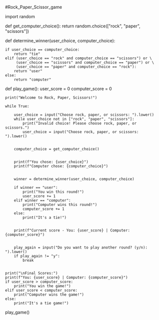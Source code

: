 #Rock_Paper_Scissor_game

import random

def get_computer_choice():
    return random.choice(["rock", "paper", "scissors"]) 

def determine_winner(user_choice, computer_choice):
    
    if user_choice == computer_choice:   
        return "tie"
    elif (user_choice == "rock" and computer_choice == "scissors") or \
         (user_choice == "scissors" and computer_choice == "paper") or \
         (user_choice == "paper" and computer_choice == "rock"):
        return "user"
    else:
        return "computer"

def play_game():
    user_score = 0
    computer_score = 0
    
    print("Welcome to Rock, Paper, Scissors!")
    
    while True:
       
        user_choice = input("Choose rock, paper, or scissors: ").lower()
        while user_choice not in ["rock", "paper", "scissors"]:
            print("Invalid choice! Please choose rock, paper, or scissors.")
            user_choice = input("Choose rock, paper, or scissors: ").lower()
        
        
        computer_choice = get_computer_choice()
        
       
        print(f"You chose: {user_choice}")
        print(f"Computer chose: {computer_choice}")
        
      
        winner = determine_winner(user_choice, computer_choice)
        
        if winner == "user":
            print("You win this round!")
            user_score += 1
        elif winner == "computer":
            print("Computer wins this round!")
            computer_score += 1
        else:
            print("It's a tie!")
        
        
        print(f"Current score - You: {user_score} | Computer: {computer_score}")
        
        
        play_again = input("Do you want to play another round? (y/n): ").lower()
        if play_again != "y":
            break
    
   
    print("\nFinal Scores:")
    print(f"You: {user_score} | Computer: {computer_score}")
    if user_score > computer_score:
        print("You win the game!")
    elif user_score < computer_score:
        print("Computer wins the game!")
    else:
        print("It's a tie game!")


play_game()
